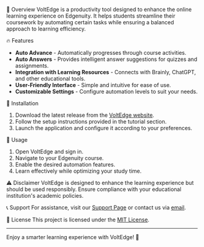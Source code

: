 🚀 Overview
VoltEdge is a productivity tool designed to enhance the online learning experience on Edgenuity. It helps students streamline their coursework by automating certain tasks while ensuring a balanced approach to learning efficiency.

🔥 Features
- **Auto Advance** - Automatically progresses through course activities.
- **Auto Answers** - Provides intelligent answer suggestions for quizzes and assignments.
- **Integration with Learning Resources** - Connects with Brainly, ChatGPT, and other educational tools.
- **User-Friendly Interface** - Simple and intuitive for ease of use.
- **Customizable Settings** - Configure automation levels to suit your needs.

📌 Installation
1. Download the latest release from the [VoltEdge website](https://voltedge.net).
2. Follow the setup instructions provided in the tutorial section.
3. Launch the application and configure it according to your preferences.

📖 Usage
1. Open VoltEdge and sign in.
2. Navigate to your Edgenuity course.
3. Enable the desired automation features.
4. Learn effectively while optimizing your study time.

⚠️ Disclaimer
VoltEdge is designed to enhance the learning experience but should be used responsibly. Ensure compliance with your educational institution's academic policies.

📞 Support
For assistance, visit our [Support Page](https://voltedge.net/support) or contact us via [email](mailto:support@voltedge.net).

📜 License
This project is licensed under the [MIT License](LICENSE).

---

Enjoy a smarter learning experience with VoltEdge! 🚀
